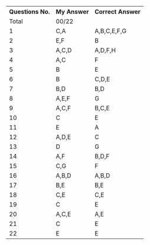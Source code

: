   <table>
  <tr>
    <th>Questions No.</th>
    <th>My Answer</th>
    <th>Correct Answer</th>

  </tr>
  <tr>
    <td>Total</td>
    <td>00/22</td>
    <td></td>

  </tr>
  <tr>
    <td>1</td>
    <td>C,A</td>
    <td>A,B,C,E,F,G</td>

  </tr>
  <tr>
    <td>2</td>
    <td>E,F</td>
    <td>B</td>

  </tr>
  <tr>
    <td>3</td>
    <td>A,C,D</td>
    <td>A,D,F,H</td>

  </tr>
  <tr>
    <td>4</td>
    <td>A,C</td>
    <td>F</td>

  </tr>
  <tr>
    <td>5</td>
    <td>B</td>
    <td>E</td>

  </tr>
  <tr>
    <td>6</td>
    <td>B</td>
    <td>C,D,E</td>

  </tr>
  <tr>
    <td>7</td>
    <td>B,D</td>
    <td>B,D</td>

  </tr>
  <tr>
    <td>8</td>
    <td>A,E,F</td>
    <td>G</td>

  </tr>
  <tr>
    <td>9</td>
    <td>A,C,F</td>
    <td>B,C,E</td>

  </tr>
  <tr>
    <td>10</td>
    <td>C</td>
    <td>E</td>

  </tr>
  <tr>
    <td>11</td>
    <td>E</td>
    <td>A</td>

  </tr>
  <tr>
    <td>12</td>
    <td>A,D,E</td>
    <td>C</td>

  </tr>
  <tr>
    <td>13</td>
    <td>D</td>
    <td>G</td>

  </tr>
  <tr>
    <td>14</td>
    <td>A,F</td>
    <td>B,D,F</td>

  </tr>
  <tr>
    <td>15</td>
    <td>C,G</td>
    <td>F</td>

  </tr>
  <tr>
    <td>16</td>
    <td>A,B,D</td>
    <td>A,B,D</td>

  </tr>
  <tr>
    <td>17</td>
    <td>B,E</td>
    <td>B,E</td>

  </tr>
  <tr>
    <td>18</td>
    <td>C,E</td>
    <td>C,E</td>

  </tr>
  <tr>
    <td>19</td>
    <td>C</td>
    <td>E</td>
 
  </tr>
  <tr>
    <td>20</td>
    <td>A,C,E</td>
    <td>A,E</td>

  </tr>
  <tr>
    <td>21</td>
    <td>C</td>
    <td>E</td>
  </tr>

  <tr>
    <td>22</td>
    <td>E</td>
    <td>E</td>
  </tr>

</table>
